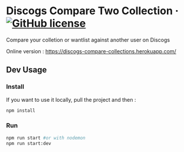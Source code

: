 # Discogs Compare Two Collection &middot; [![GitHub license](https://img.shields.io/badge/license-MIT-blue.svg)](https://github.com/KirianCaumes/DiscogsCompareTwoCollection/blob/master/LICENSE)

Compare your colletion or wantlist against another user on Discogs

Online version : <https://discogs-compare-collections.herokuapp.com/>

## Dev Usage

### Install

If you want to use it locally, pull the project and then :

```sh
npm install
```

### Run

```sh
npm run start #or with nodemon
npm run start:dev
```
